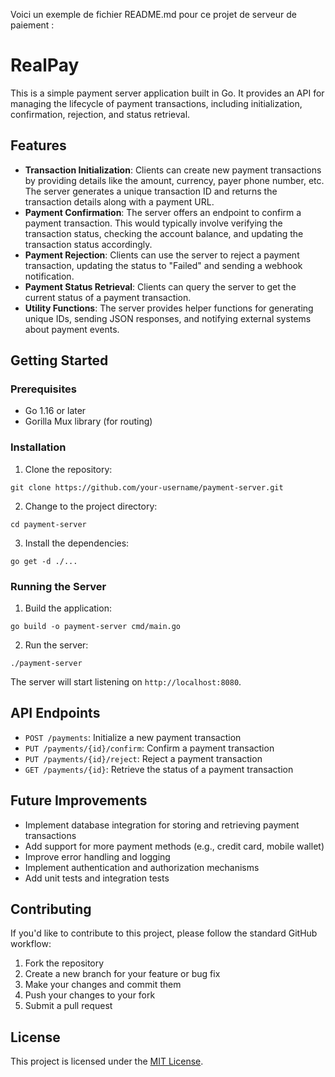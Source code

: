 Voici un exemple de fichier README.md pour ce projet de serveur de paiement :

# RealPay

This is a simple payment server application built in Go. It provides an API for managing the lifecycle of payment transactions, including initialization, confirmation, rejection, and status retrieval.

## Features

- **Transaction Initialization**: Clients can create new payment transactions by providing details like the amount, currency, payer phone number, etc. The server generates a unique transaction ID and returns the transaction details along with a payment URL.
- **Payment Confirmation**: The server offers an endpoint to confirm a payment transaction. This would typically involve verifying the transaction status, checking the account balance, and updating the transaction status accordingly.
- **Payment Rejection**: Clients can use the server to reject a payment transaction, updating the status to "Failed" and sending a webhook notification.
- **Payment Status Retrieval**: Clients can query the server to get the current status of a payment transaction.
- **Utility Functions**: The server provides helper functions for generating unique IDs, sending JSON responses, and notifying external systems about payment events.

## Getting Started

### Prerequisites

- Go 1.16 or later
- Gorilla Mux library (for routing)

### Installation

1. Clone the repository:
```
git clone https://github.com/your-username/payment-server.git
```

2. Change to the project directory:
```
cd payment-server
```

3. Install the dependencies:
```
go get -d ./...
```

### Running the Server

1. Build the application:
```
go build -o payment-server cmd/main.go
```

2. Run the server:
```
./payment-server
```

The server will start listening on `http://localhost:8080`.

## API Endpoints

- `POST /payments`: Initialize a new payment transaction
- `PUT /payments/{id}/confirm`: Confirm a payment transaction
- `PUT /payments/{id}/reject`: Reject a payment transaction
- `GET /payments/{id}`: Retrieve the status of a payment transaction

## Future Improvements

- Implement database integration for storing and retrieving payment transactions
- Add support for more payment methods (e.g., credit card, mobile wallet)
- Improve error handling and logging
- Implement authentication and authorization mechanisms
- Add unit tests and integration tests

## Contributing

If you'd like to contribute to this project, please follow the standard GitHub workflow:

1. Fork the repository
2. Create a new branch for your feature or bug fix
3. Make your changes and commit them
4. Push your changes to your fork
5. Submit a pull request

## License

This project is licensed under the [MIT License](LICENSE).